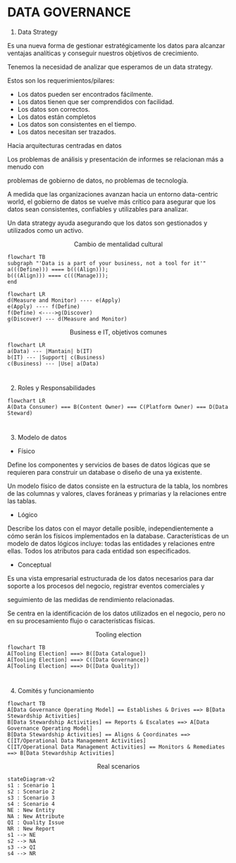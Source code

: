 # DATA GOVERNANCE

1. Data Strategy

Es una nueva forma de gestionar estratégicamente los datos para alcanzar ventajas analíticas y conseguir nuestros objetivos de crecimiento.

Tenemos la necesidad de analizar que esperamos de un data strategy.

Estos son los requerimientos/pilares:

- Los datos pueden ser encontrados fácilmente.
- Los datos tienen que ser comprendidos con facilidad.
- Los datos son correctos.
- Los datos están completos
- Los datos son consistentes en el tiempo.
- Los datos necesitan ser trazados.

Hacia arquitecturas centradas en datos

Los problemas de análisis y presentación de informes se relacionan más a menudo con

problemas de gobierno de datos, no problemas de tecnología.

A medida que las organizaciones avanzan hacia un entorno data-centric world, el gobierno de datos se vuelve más crítico para asegurar que los datos sean consistentes, confiables y utilizables para analizar.

Un data strategy ayuda asegurando que los datos son gestionados y utilizados como un activo.

<p align="center">
Cambio de mentalidad cultural</p>

```mermaid
flowchart TB
subgraph "'Data is a part of your business, not a tool for it'"
a(((Define))) ==== b(((Align)));
b(((Align))) ==== c(((Manage)));
end
```
```mermaid
flowchart LR
d(Measure and Monitor) ---- e(Apply)
e(Apply) ---- f(Define)
f(Define) <---->g(Discover)
g(Discover) --- d(Measure and Monitor)
```

<p align="center">
Business e IT, objetivos comunes</p>

```mermaid
flowchart LR
a(Data) --- |Mantain| b(IT)
b(IT) --- |Support| c(Business)
c(Business) --- |Use| a(Data)
```

#

2. Roles y Responsabilidades
</p>

```mermaid
flowchart LR
A(Data Consumer) === B(Content Owner) === C(Platform Owner) === D(Data Steward)
```

#

3. Modelo de datos
- Físico

Define los componentes y servicios de bases de datos lógicas que se requieren para construir un database o diseño de una ya existente.

Un modelo físico de datos consiste en la estructura de la tabla, los nombres de las columnas y valores, claves foráneas y primarias y la relaciones entre las tablas.

- Lógico

Describe los datos con el mayor detalle posible, independientemente a cómo serán los físicos implementados en la database. Características de un modelo de datos lógicos incluye: todas las entidades y relaciones entre ellas. Todos los atributos para cada entidad son especificados.

- Conceptual

Es una vista empresarial estructurada de los datos necesarios para dar soporte a los procesos del negocio, registrar eventos comerciales y

seguimiento de las medidas de rendimiento relacionadas.

Se centra en la identificación de los datos utilizados en el negocio, pero no en su procesamiento flujo o características físicas.

<p align="center">
Tooling election</p>

```mermaid
flowchart TB
A[Tooling Election] ===> B([Data Catalogue])
A[Tooling Election] ===> C([Data Governance])
A[Tooling Election] ===> D([Data Quality])
```

#

4. Comités y funcionamiento
<p align="center">

```mermaid
flowchart TB
A[Data Governance Operating Model] == Establishes & Drives ==> B[Data Stewardship Activities]
B[Data Stewardship Activities] == Reports & Escalates ==> A[Data Governance Operating Model]
B[Data Stewardship Activities] == Aligns & Coordinates ==> C[IT/Operational Data Management Activities]
C[IT/Operational Data Management Activities] == Monitors & Remediates ==> B[Data Stewardship Activities]
```


<p align="center">
Real scenarios</p>

```mermaid
stateDiagram-v2
s1 : Scenario 1
s2 : Scenario 2
s3 : Scenario 3
s4 : Scenario 4
NE : New Entity
NA : New Attribute
QI : Quality Issue
NR : New Report
s1 --> NE
s2 --> NA
s3 --> QI
s4 --> NR
```
